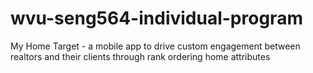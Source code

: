 # wvu-seng564-individual-program
My Home Target - a mobile app to drive custom engagement between realtors and their clients through rank ordering home attributes
